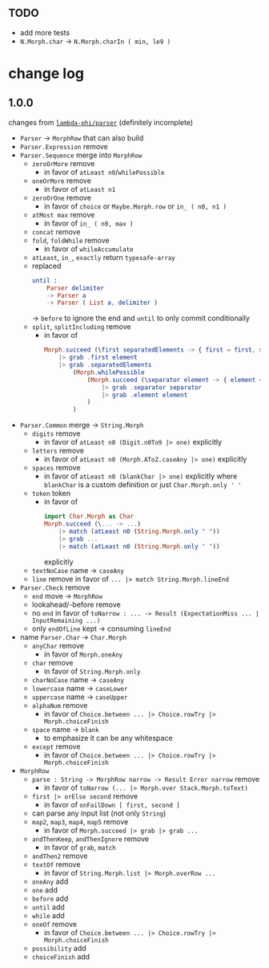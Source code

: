 ## TODO

  - add more tests
  - `N.Morph.char` → `N.Morph.charIn ( min, le9 )`

# change log

## 1.0.0

changes from [`lambda-phi/parser`](https://dark.elm.dmy.fr/packages/lambda-phi/parser/latest/)
(definitely incomplete)

  - `Parser` → `MorphRow` that can also build
  - `Parser.Expression` remove
  - `Parser.Sequence` merge into `MorphRow`
      - `zeroOrMore` remove
          - in favor of `atLeast n0`/`whilePossible`
      - `oneOrMore` remove
          - in favor of `atLeast n1`
      - `zeroOrOne` remove
          - in favor of `choice` or `Maybe.Morph.row` or `in_ ( n0, n1 )`
      - `atMost max` remove
          - in favor of `in_ ( n0, max )`
      - `concat` remove
      - `fold`, `foldWhile` remove
          - in favor of `whileAccumulate`
      - `atLeast`, `in_`, `exactly` return `typesafe-array`
      - replaced
        ```elm
        until :
            Parser delimiter
            -> Parser a
            -> Parser ( List a, delimiter )
        ```
        → `before` to ignore the end and `until` to only commit conditionally
      - `split`, `splitIncluding` remove
          - in favor of
            ```elm
            Morph.succeed (\first separatedElements -> { first = first, separatedElements = separatedElements })
                |> grab .first element
                |> grab .separatedElements
                    (Morph.whilePossible
                        (Morph.succeed (\separator element -> { element = element, separator = separator })
                            |> grab .separator separator
                            |> grab .element element
                        )
                    )
            ```
  - `Parser.Common` merge → `String.Morph`
      - `digits` remove
          - in favor of `atLeast n0 (Digit.n0To9 |> one)` explicitly
      - `letters` remove
          - in favor of `atLeast n0 (Morph.AToZ.caseAny |> one)` explicitly
      - `spaces` remove
          - in favor of `atLeast n0 (blankChar |> one)` explicitly
            where `blankChar` is a custom definition or just `Char.Morph.only ' '`
      - `token` token
          - in favor of
            ```elm
            import Char.Morph as Char
            Morph.succeed (\... -> ...)
                |> match (atLeast n0 (String.Morph.only " "))
                |> grab ...
                |> match (atLeast n0 (String.Morph.only " "))
            ```
            explicitly
      - `textNoCase` name → `caseAny`
      - `line` remove
        in favor of `... |> match String.Morph.lineEnd`
  - `Parser.Check` remove
      - `end` move → `MorphRow`
      - lookahead/-before remove
      - no `end` in favor of `toNarrow : ... -> Result (ExpectationMiss ... | InputRemaining ...)`
      - only `endOfLine` kept → consuming `lineEnd`
  - name `Parser.Char` → `Char.Morph`
      - `anyChar` remove
          - in favor of `Morph.oneAny`
      - `char` remove
          - in favor of `String.Morph.only`
      - `charNoCase` name → `caseAny`
      - `lowercase` name → `caseLower`
      - `uppercase` name → `caseUpper`
      - `alphaNum` remove
          - in favor of `Choice.between ... |> Choice.rowTry |> Morph.choiceFinish`
      - `space` name → `blank`
          - to emphasize it can be any whitespace
      - `except` remove
          - in favor of `Choice.between ... |> Choice.rowTry |> Morph.choiceFinish`
  - `MorphRow`
      - `parse : String -> MorphRow narrow -> Result Error narrow` remove
          - in favor of
            `toNarrow (... |> Morph.over Stack.Morph.toText)`
      - `first |> orElse second` remove
          - in favor of `onFailDown [ first, second ]`
      - can parse any input list (not only `String`)
      - `map2`, `map3`, `map4`, `map5` remove
          - in favor of `Morph.succeed |> grab |> grab ...`
      - `andThenKeep`, `andThenIgnore` remove
          - in favor of `grab`, `match`
      - `andThen2` remove
      - `textOf` remove
          - in favor of `String.Morph.list |> Morph.overRow ...`
      - `oneAny` add
      - `one` add
      - `before` add
      - `until` add
      - `while` add
      - `oneOf` remove
          - in favor of `Choice.between ... |> Choice.rowTry |> Morph.choiceFinish`
      - `possibility` add
      - `choiceFinish` add
